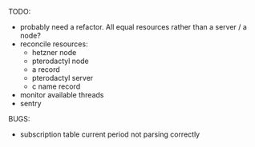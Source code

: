 TODO:
- probably need a refactor. All equal resources rather than a server / a node?
- reconcile resources:
    - hetzner node
    - pterodactyl node
    - a record
    - pterodactyl server
    - c name record
- monitor available threads
- sentry

BUGS:
- subscription table current period not parsing correctly